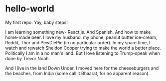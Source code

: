 # hello-world
My first repo. Yay, baby steps!

I am learning something new- React.js.
And Spanish.
And how to make home-made beer.
I love my husband, my phone, peanut butter ice-cream, Reddit, Thor and PewDiePie (in no particular order).
In my spare time, I watch and rewatch Sheldon Cooper trying to make the world a better place.
Politically I am in a no man's land. But I love listening to Trump-speak when done by Trevor Noah.

And I live in the land Down Under. I moved here for the cheeseburgers and the beaches, from India (some call it Bhaarat, for no apparent reason).

